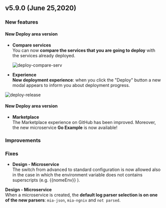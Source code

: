 ## v5.9.0 (June 25,2020)

### New features

#### New Deploy area version

* **Compare services**        
    You can now **compare the services that you are going to deploy** with the services already deployed.

    ![deploy-compare-serv](himg/deploy-compare-serv.png)

* **Experience**       
    **New deployment experience**: when you click the "Deploy" button a new modal appears to inform you about deployment progress.

![deploy-release](hmg/deploy-release.png)


#### New Deploy area version

* **Marketplace**      
    The Marketplace experience on GitHub has been improved. Moreover, the new microservice **Go Example** is now available!

### Improvements



### Fixes

* **Design - Microservice**      
    The switch from advanced to standard configuration is now allowed also in the case in which the environment variable does not contains superscripts (e.g. {{nomeEnv}} ).

 **Design - Microservice**      
    When a microservice is created, the **default log parser selection is on one of the new parsers**: `mia-json`, `mia-ngnix` and `not parsed`.
